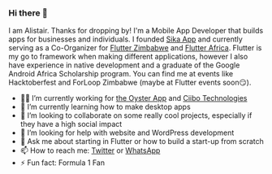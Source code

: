 ### Hi there 👋

I am Alistair. Thanks for dropping by! I'm a Mobile App Developer that builds apps for businesses and individuals. I founded [Sika App](https://sika.co.zw/) and currently serving as a Co-Organizer for [Flutter Zimbabwe](https://twitter.com/FlutterZimbabwe) and [Flutter Africa](https://twitter.com/Flutter_Africa). Flutter is my go to framework when making different applications, however I also have experience in native development and a graduate of the Google Android Africa Scholarship program. You can find me at events like Hacktoberfest and ForLoop Zimbabwe (maybe at Flutter events soon😏).

- :man_technologist: I’m currently working for [the Oyster App](https://theoysterapp.com/) and [Ciibo Technologies](https://www.ciibo.com/)
- 🌱 I’m currently learning how to make desktop apps
- 👯 I’m looking to collaborate on some really cool projects, especially if they have a high social impact
- 🤔 I’m looking for help with website and WordPress development
- 💬 Ask me about starting in Flutter or how to build a start-up from scratch
- 📫 How to reach me: [Twitter](https://twitter.com/alistairholmes_) or [WhatsApp](https://api.whatsapp.com/send?phone=263733803735)
- ⚡ Fun fact: Formula 1 Fan
